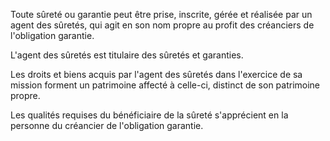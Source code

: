 Toute sûreté ou garantie peut être prise, inscrite, gérée et réalisée par un agent des sûretés, qui agit en son nom propre au profit des créanciers de l'obligation garantie.

L'agent des sûretés est titulaire des sûretés et garanties.

Les droits et biens acquis par l'agent des sûretés dans l'exercice de sa mission forment un patrimoine affecté à celle-ci, distinct de son patrimoine propre.

Les qualités requises du bénéficiaire de la sûreté s'apprécient en la personne du créancier de l'obligation garantie.
